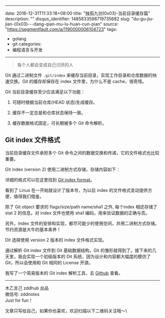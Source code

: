 
---
date: 2016-12-31T11:33:18+08:00
title: "独孤九剑(0x03)-当前目录缓存篇"
description: ""
disqus_identifier: 1485833598719735682
slug: "du-gu-jiu-jian-(0x03)---dang-qian-mu-lu-huan-cun-pian"
source: "https://segmentfault.com/a/1190000006104723"
tags: 
- golang 
- git 
categories:
- 编程语言与开发
---

> 每个人都会变成自己讨厌的人

Git 通过二进制文件 `.git/index`
来缓存当前目录，实现工作目录和仓库数据的快速交换。Git 的缓存却保存在
index 文件里，为什么不是 cache，很奇怪。

Git 当前目录缓存至少应该满足以下功能：

1.  可随时根据当前仓库(HEAD 状态)生成缓存。

2.  缓存不一定总是和仓库状态保持一致。

3.  缓存数据格式固定，可长期被多个 Git 命令解析。

Git index 文件格式
------------------

当前目录缓存文件承担多个 Git
命令之间的数据交换和传递，它的文件格式也比较重要。

Git index (version 2) 使用二进制方式存储，存储内容如下：

详细的格式可以在这里找到 [Git index
format](https://github.com/git/git/blob/master/Documentation/technical/index-format.txt)。

看到了 Linus 在一开始就设计了版本号，为以后 index
的文件格式变动提供方便，值得我们借鉴。

除了 Git object 要求的 flags/size/path name/sha1 之外, 每个index
相还存储了 stat 2 的信息。对 index 文件也使用 sha1
编码，用来验证数据的正确与否。

另外，index
文件的安排和实现，都尽可能少的使用空间，并用二进制方式存储。节约资源是大牛的基本素养！

Dit 选择使用 version 2 版本的 index 文件格式实现。

通过解析 Git index 文件到 Git 基础数据结构，Git
的雏形就得到了。接下来的几天里，我会实现一个初级版本的 Dit
系统，因为设计和内容都大幅度的模仿了 Git，所以会使用和 Git 相同的
License 开源。

我写了一个简易版本的 Git index 解析工具，去
[Github](https://github.com/zddhub/dit/blob/master/main/parse-index.go)
查看。

------------------------------------------------------------------------

木乙言己 zddhub 出品\
微信号: zddnotes\
Just for fun！

文章只写给自己，如果你也喜欢，欢迎扫描以下二维码关注哦～\


